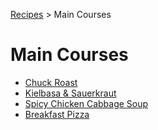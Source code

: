 [Recipes](..) > Main Courses

# Main Courses
* [Chuck Roast](chuck-roast.md)
* [Kielbasa & Sauerkraut](kielbasa-and-sauerkraut.md)
* [Spicy Chicken Cabbage Soup](spicy-chicken-cabbage-soup.md)
* [Breakfast Pizza](breakfast-pizza.md)

